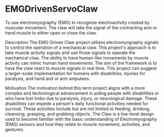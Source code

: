 # EMGDrivenServoClaw
To use electromyography (EMG) to recognize electroactivity created by muscular movement. The claw will take the signal of the contracting arm or hand muscle to either open or close the claw. 

Description
	The EMG-Driven Claw project utilizes electromyography signals to control the operation of a mechanical claw. This project's approach is to take muscle activity signals and use those signals to operate the mechanical claw. The ability to have human-like movements by muscle activity can mimic human hand movements. The aim of the framework is to have the claw react to muscle signals in real time. This project can suggest a larger-scale implementation for humans with disabilities, injuries for paralysis, and hand and or arm amputees. 

Motivation
	The motivation behind this term project aligns with a more complex and technological advancement in aiding people with disabilities or who have lost limbs due to paralysis, injury, or neurological damage. These disabilities can impede a person's daily functional activities needed for survival. These activities include but are not limited to feeding, drinking, cleansing, grasping, and grabbing objects. The Claw is a low-level design used to become familiar with the basic understanding of Electromyography (EMG) sensors and how they relate to muscle movement, activities, and gestures. 
	
